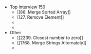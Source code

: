 - Top Interview 150
	- [[88. Merge Sorted Array]]
	- [[27. Remove Element]]
	-
	-
- Other
	- [[2239. Closest number to zero]]
	- [[1768. Merge Strings Alternately]]
	-